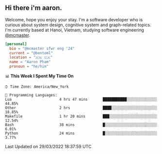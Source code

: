 <h2><b>Hi there i'm aaron. </b></h2>

Welcome, hope you enjoy your stay. I'm a software developer who is curious about system design, cognitive system and graph-related topics. I'm currently based at Hanoi, Vietnam, studying software engineering [@mcmaster](https://www.mcmaster.ca/).

```toml
[personal]
  bio = "@mcmaster sfwr eng '24"
  current = "@bentoml"
  location = "🇻🇳 🇨🇦"
  name = "Aaron Pham"
  pronoun = "he/him"
```
<!--<img src="https://github-readme-stats.vercel.app/api?username=aarnphm&show_icons=true&count_private=true&theme=dark" height="170"/>-->
<!--<img src="https://github-readme-stats.vercel.app/api/top-langs/?username=aarnphm&layout=compact&hide=css&theme=dark" height="170" />-->

<!--START_SECTION:waka-->
📊 **This Week I Spent My Time On** 

```text
⌚︎ Time Zone: America/New_York

💬 Programming Languages: 
Lua                      4 hrs 47 mins       ███████████░░░░░░░░░░░░░░   44.85% 
Other                    2 hrs               ████░░░░░░░░░░░░░░░░░░░░░   18.85% 
Makefile                 1 hr 20 mins        ███░░░░░░░░░░░░░░░░░░░░░░   12.54% 
Bash                     38 mins             █░░░░░░░░░░░░░░░░░░░░░░░░   6.01% 
Python                   24 mins             █░░░░░░░░░░░░░░░░░░░░░░░░   3.77%

```


 Last Updated on 29/03/2022 18:37:59 UTC
<!--END_SECTION:waka-->
